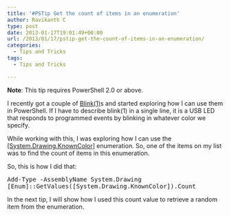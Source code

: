 ```yaml
---
title: '#PSTip Get the count of items in an enumeration'
author: Ravikanth C
type: post
date: 2013-01-17T19:01:49+00:00
url: /2013/01/17/pstip-get-the-count-of-items-in-an-enumeration/
categories:
  - Tips and Tricks
tags:
  - Tips and Tricks

---
```

**Note**: This tip requires PowerShell 2.0 or above.

I recently got a couple of [Blink(1)][1]s and started exploring how I can use them in PowerShell. If I have to describe blink(1) in a single line, it is a USB LED that responds to programmed events by blinking in whatever color we specify.

While working with this, I was exploring how I can use the [[System.Drawing.KnownColor]][2] enumeration. So, one of the items on my list was to find the count of items in this enumeration.

So, this is how I did that:

<pre class="brush: powershell; title: ; notranslate" title="">Add-Type -AssemblyName System.Drawing
[Enum]::GetValues([System.Drawing.KnownColor]).Count
</pre>

In the next tip, I will show how I used this count value to retrieve a random item from the enumeration.

[1]: http://thingm.com/products/blink-1.html
[2]: http://msdn.microsoft.com/en-us/library/system.drawing.knowncolor.aspx